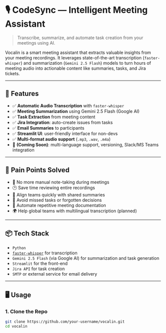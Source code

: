 # 🎙️ CodeSync — Intelligent Meeting Assistant

> Transcribe, summarize, and automate task creation from your meetings using AI.

Vocalin is a smart meeting assistant that extracts valuable insights from your meeting recordings. It leverages state-of-the-art transcription (`faster-whisper`) and summarization (`Gemini 2.5 Flash`) models to turn hours of meeting audio into actionable content like summaries, tasks, and Jira tickets.

---

## 🚀 Features

- ✅ **Automatic Audio Transcription** with `faster-whisper`
- ✅ **Meeting Summarization** using Gemini 2.5 Flash (Google AI)
- ✅ **Task Extraction** from meeting content
- ✅ **Jira Integration**: auto-create issues from tasks
- ✅ **Email Summaries** to participants
- ✅ **Streamlit UI**: user-friendly interface for non-devs
- ✅ **Multi-format audio support** (`.mp3`, `.wav`, `.m4a`)
- 🚧 **(Coming Soon)**: multi-language support, versioning, Slack/MS Teams integration

---

## 🎯 Pain Points Solved

- 🧠 No more manual note-taking during meetings  
- 🕑 Save time reviewing entire recordings  
- 🤝 Align teams quickly with shared summaries  
- 📝 Avoid missed tasks or forgotten decisions  
- 🔁 Automate repetitive meeting documentation  
- 🌍 Help global teams with multilingual transcription (planned)

---

## 📦 Tech Stack

- `Python`
- [`faster-whisper`](https://github.com/guillaumekln/faster-whisper) for transcription
- `Gemini 2.5 Flash` (via Google AI) for summarization and task generation
- `Streamlit` for the front-end
- `Jira API` for task creation
- `SMTP` or external service for email delivery

---

## 🖥️ Usage

### 1. Clone the Repo

```bash
git clone https://github.com/your-username/vocalin.git
cd vocalin
